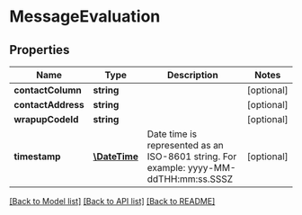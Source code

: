 # MessageEvaluation

## Properties
Name | Type | Description | Notes
------------ | ------------- | ------------- | -------------
**contactColumn** | **string** |  | [optional] 
**contactAddress** | **string** |  | [optional] 
**wrapupCodeId** | **string** |  | [optional] 
**timestamp** | [**\DateTime**](\DateTime.md) | Date time is represented as an ISO-8601 string. For example: yyyy-MM-ddTHH:mm:ss.SSSZ | [optional] 

[[Back to Model list]](../README.md#documentation-for-models) [[Back to API list]](../README.md#documentation-for-api-endpoints) [[Back to README]](../README.md)


